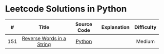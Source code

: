 # Leetcode Solutions in Python

| # | Title | Source Code | Explanation | Difficulty |
|:---:|:---:|:---:|:---:|:---:|
| 151 | [Reverse Words in a String](https://leetcode.com/problems/reverse-words-in-a-string/) | [Python](Solutions/151%20Reverse%20Words%20in%20a%20String/) | | Medium |

